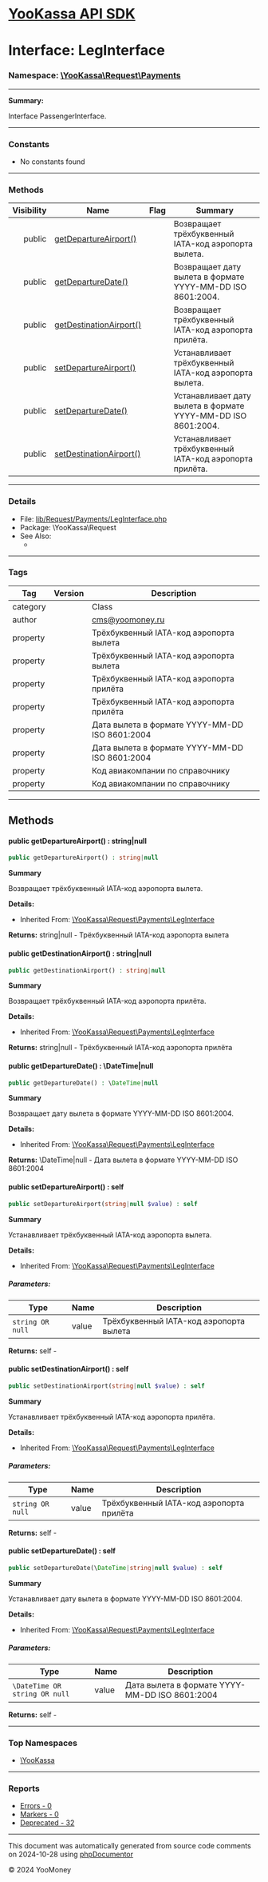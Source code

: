 # [YooKassa API SDK](../home.md)

# Interface: LegInterface
### Namespace: [\YooKassa\Request\Payments](../namespaces/yookassa-request-payments.md)
---
**Summary:**

Interface PassengerInterface.

---
### Constants
* No constants found

---
### Methods
| Visibility | Name | Flag | Summary |
| ----------:| ---- | ---- | ------- |
| public | [getDepartureAirport()](../classes/YooKassa-Request-Payments-LegInterface.md#method_getDepartureAirport) |  | Возвращает трёхбуквенный IATA-код аэропорта вылета. |
| public | [getDepartureDate()](../classes/YooKassa-Request-Payments-LegInterface.md#method_getDepartureDate) |  | Возвращает дату вылета в формате YYYY-MM-DD ISO 8601:2004. |
| public | [getDestinationAirport()](../classes/YooKassa-Request-Payments-LegInterface.md#method_getDestinationAirport) |  | Возвращает трёхбуквенный IATA-код аэропорта прилёта. |
| public | [setDepartureAirport()](../classes/YooKassa-Request-Payments-LegInterface.md#method_setDepartureAirport) |  | Устанавливает трёхбуквенный IATA-код аэропорта вылета. |
| public | [setDepartureDate()](../classes/YooKassa-Request-Payments-LegInterface.md#method_setDepartureDate) |  | Устанавливает дату вылета в формате YYYY-MM-DD ISO 8601:2004. |
| public | [setDestinationAirport()](../classes/YooKassa-Request-Payments-LegInterface.md#method_setDestinationAirport) |  | Устанавливает трёхбуквенный IATA-код аэропорта прилёта. |

---
### Details
* File: [lib/Request/Payments/LegInterface.php](../../lib/Request/Payments/LegInterface.php)
* Package: \YooKassa\Request
* See Also:
  * [](https://yookassa.ru/developers/api)

---
### Tags
| Tag | Version | Description |
| --- | ------- | ----------- |
| category |  | Class |
| author |  | cms@yoomoney.ru |
| property |  | Трёхбуквенный IATA-код аэропорта вылета |
| property |  | Трёхбуквенный IATA-код аэропорта вылета |
| property |  | Трёхбуквенный IATA-код аэропорта прилёта |
| property |  | Трёхбуквенный IATA-код аэропорта прилёта |
| property |  | Дата вылета в формате YYYY-MM-DD ISO 8601:2004 |
| property |  | Дата вылета в формате YYYY-MM-DD ISO 8601:2004 |
| property |  | Код авиакомпании по справочнику |
| property |  | Код авиакомпании по справочнику |

---
## Methods
<a name="method_getDepartureAirport" class="anchor"></a>
#### public getDepartureAirport() : string|null

```php
public getDepartureAirport() : string|null
```

**Summary**

Возвращает трёхбуквенный IATA-код аэропорта вылета.

**Details:**
* Inherited From: [\YooKassa\Request\Payments\LegInterface](../classes/YooKassa-Request-Payments-LegInterface.md)

**Returns:** string|null - Трёхбуквенный IATA-код аэропорта вылета


<a name="method_getDestinationAirport" class="anchor"></a>
#### public getDestinationAirport() : string|null

```php
public getDestinationAirport() : string|null
```

**Summary**

Возвращает трёхбуквенный IATA-код аэропорта прилёта.

**Details:**
* Inherited From: [\YooKassa\Request\Payments\LegInterface](../classes/YooKassa-Request-Payments-LegInterface.md)

**Returns:** string|null - Трёхбуквенный IATA-код аэропорта прилёта


<a name="method_getDepartureDate" class="anchor"></a>
#### public getDepartureDate() : \DateTime|null

```php
public getDepartureDate() : \DateTime|null
```

**Summary**

Возвращает дату вылета в формате YYYY-MM-DD ISO 8601:2004.

**Details:**
* Inherited From: [\YooKassa\Request\Payments\LegInterface](../classes/YooKassa-Request-Payments-LegInterface.md)

**Returns:** \DateTime|null - Дата вылета в формате YYYY-MM-DD ISO 8601:2004


<a name="method_setDepartureAirport" class="anchor"></a>
#### public setDepartureAirport() : self

```php
public setDepartureAirport(string|null $value) : self
```

**Summary**

Устанавливает трёхбуквенный IATA-код аэропорта вылета.

**Details:**
* Inherited From: [\YooKassa\Request\Payments\LegInterface](../classes/YooKassa-Request-Payments-LegInterface.md)

##### Parameters:
| Type | Name | Description |
| ---- | ---- | ----------- |
| <code lang="php">string OR null</code> | value  | Трёхбуквенный IATA-код аэропорта вылета |

**Returns:** self - 


<a name="method_setDestinationAirport" class="anchor"></a>
#### public setDestinationAirport() : self

```php
public setDestinationAirport(string|null $value) : self
```

**Summary**

Устанавливает трёхбуквенный IATA-код аэропорта прилёта.

**Details:**
* Inherited From: [\YooKassa\Request\Payments\LegInterface](../classes/YooKassa-Request-Payments-LegInterface.md)

##### Parameters:
| Type | Name | Description |
| ---- | ---- | ----------- |
| <code lang="php">string OR null</code> | value  | Трёхбуквенный IATA-код аэропорта прилёта |

**Returns:** self - 


<a name="method_setDepartureDate" class="anchor"></a>
#### public setDepartureDate() : self

```php
public setDepartureDate(\DateTime|string|null $value) : self
```

**Summary**

Устанавливает дату вылета в формате YYYY-MM-DD ISO 8601:2004.

**Details:**
* Inherited From: [\YooKassa\Request\Payments\LegInterface](../classes/YooKassa-Request-Payments-LegInterface.md)

##### Parameters:
| Type | Name | Description |
| ---- | ---- | ----------- |
| <code lang="php">\DateTime OR string OR null</code> | value  | Дата вылета в формате YYYY-MM-DD ISO 8601:2004 |

**Returns:** self - 




---

### Top Namespaces

* [\YooKassa](../namespaces/yookassa.md)

---

### Reports
* [Errors - 0](../reports/errors.md)
* [Markers - 0](../reports/markers.md)
* [Deprecated - 32](../reports/deprecated.md)

---

This document was automatically generated from source code comments on 2024-10-28 using [phpDocumentor](http://www.phpdoc.org/)

&copy; 2024 YooMoney